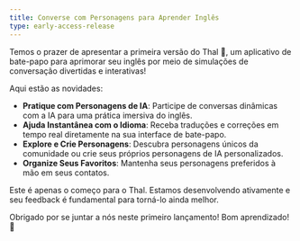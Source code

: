 ```yaml
---
title: Converse com Personagens para Aprender Inglês
type: early-access-release
---
```


Temos o prazer de apresentar a primeira versão do Thal 🐒, um aplicativo de bate-papo para aprimorar seu inglês por meio de simulações de conversação divertidas e interativas!

Aqui estão as novidades:

- **Pratique com Personagens de IA**: Participe de conversas dinâmicas com a IA para uma prática imersiva do inglês.
- **Ajuda Instantânea com o Idioma**: Receba traduções e correções em tempo real diretamente na sua interface de bate-papo.
- **Explore e Crie Personagens**: Descubra personagens únicos da comunidade ou crie seus próprios personagens de IA personalizados.
- **Organize Seus Favoritos**: Mantenha seus personagens preferidos à mão em seus contatos.

Este é apenas o começo para o Thal. Estamos desenvolvendo ativamente e seu feedback é fundamental para torná-lo ainda melhor.

Obrigado por se juntar a nós neste primeiro lançamento! Bom aprendizado! 🎉
